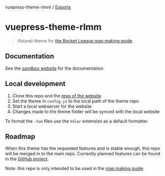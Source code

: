 vuepress-theme-rlmm / [Exports](modules.md)

# vuepress-theme-rlmm

> (future) theme for [the Rocket League map making guide][docs_repo]

## Documentation

See the [sandbox website][docs] for the documentation.

## Local development

1. Clone this repo and the [repo of the website][docs_repo]
2. Set the theme in `config.js` to the local path of the theme repo
3. Start a local webserver for the website
4. Changes made to the theme folder will be synced with the local website

To format the `.Vue` files use the `Volar` extension as a default formatter.

## Roadmap

When this theme has the requested features and is stable enough, this repo will be merged in to the main repo.
Currently planned features can be found in the [GitHub project][project].

Note: this repo is only intended to be used in the [map making guide][docs_repo]

[docs_repo]: https://github.com/rocketleaguemapmaking/rl-docs
[docs]: https://theme-rlmm.pages.dev/
[project]: https://github.com/orgs/RocketLeagueMapmaking/projects/3?pane=issue&itemId=19820595
